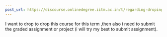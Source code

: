 ```yaml
---
post_url: https://discourse.onlinedegree.iitm.ac.in/t/regarding-droping-from-tds/164291/1
---
```

I want to drop to drop this course for this term ,then also i need to submit the graded assignment or project (i will try my best to submit assignment).